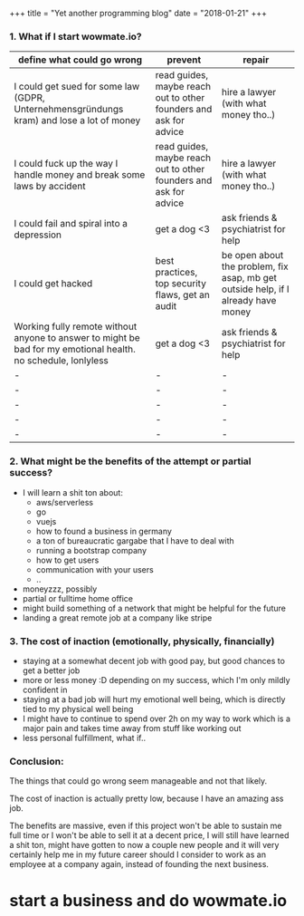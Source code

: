 +++
title = "Yet another programming blog"
date = "2018-01-21"
+++

### 1. What if I start wowmate.io?

define what could go wrong | prevent | repair
-|-|-
I could get sued for some law (GDPR, Unternehmensgründungs kram) and lose a lot of money | read guides, maybe reach out to other founders and ask for advice | hire a lawyer (with what money tho..)
I could fuck up the way I handle money and break some laws by accident | read guides, maybe reach out to other founders and ask for advice | hire a lawyer (with what money tho..)
I could fail and spiral into a depression | get a dog <3 | ask friends & psychiatrist for help 
I could get hacked | best practices, top security flaws, get an audit | be open about the problem, fix asap, mb get outside help, if I already have money
Working fully remote without anyone to answer to might be bad for my emotional health. no schedule, lonlyless| get a dog <3 | ask friends & psychiatrist for help 
-| -| -
-| -| -
-| -| -
-| -| -
-| -| -

### 2. What might be the benefits of the attempt or partial success?

- I will learn a shit ton about:
  - aws/serverless
  - go
  - vuejs
  - how to found a business in germany
  - a ton of bureaucratic gargabe that I have to deal with
  - running a bootstrap company
  - how to get users
  - communication with your users
  - ..
- moneyzzz, possibly
- partial or fulltime home office
- might build something of a network that might be helpful for the future
- landing a great remote job at a company like stripe

### 3. The cost of inaction (emotionally, physically, financially)

- staying at a somewhat decent job with good pay, but good chances to get a better job
- more or less money :D depending on my success, which I'm only mildly confident in
- staying at a bad job will hurt my emotional well being, which is directly tied to my physical well being
- I might have to continue to spend over 2h on my way to work which is a major pain and takes time away from stuff like working out
- less personal fulfillment, what if..

### Conclusion:

The things that could go wrong seem manageable and not that likely.

The cost of inaction is actually pretty low, because I have an amazing ass job.

The benefits are massive, even if this project won't be able to sustain me full time or I won't be able to sell it at a decent price, I will still have learned a shit ton, might have gotten to now a couple new people and it will very certainly help me in my future career should I consider to work as an employee at a company again, instead of founding the next business.

# start a business and do wowmate.io
  
